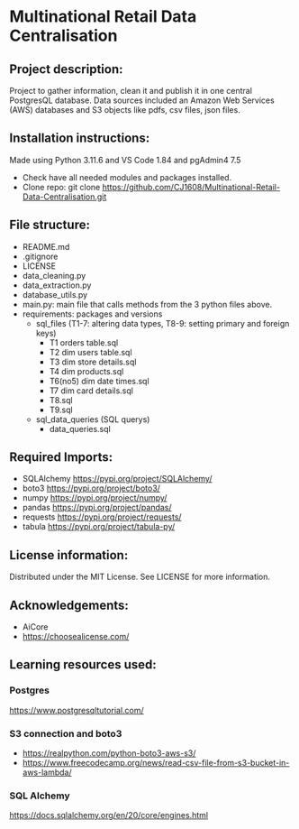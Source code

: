# Multinational Retail Data Centralisation

## Project description:
Project to gather information, clean it and publish it in one central PostgresQL database. Data sources included an Amazon Web Services (AWS) databases and S3 objects like pdfs, csv files, json files.

## Installation instructions:
Made using Python 3.11.6 and VS Code 1.84 and pgAdmin4 7.5
* Check have all needed modules and packages installed. 
* Clone repo: git clone https://github.com/CJ1608/Multinational-Retail-Data-Centralisation.git

## File structure:
* README.md
* .gitignore
* LICENSE
* data_cleaning.py
* data_extraction.py
* database_utils.py
* main.py: main file that calls methods from the 3 python files above.
* requirements: packages and versions
   * sql_files (T1-7: altering data types, T8-9: setting primary and foreign keys)
        * T1 orders table.sql
        * T2 dim users table.sql
        * T3 dim store details.sql
        * T4 dim products.sql
        * T6(no5) dim date times.sql
        * T7 dim card details.sql
        * T8.sql
        * T9.sql
    * sql_data_queries (SQL querys)
        * data_queries.sql

## Required Imports:
* SQLAlchemy https://pypi.org/project/SQLAlchemy/
* boto3 https://pypi.org/project/boto3/
* numpy https://pypi.org/project/numpy/
* pandas https://pypi.org/project/pandas/
* requests https://pypi.org/project/requests/
* tabula https://pypi.org/project/tabula-py/
  
## License information:
Distributed under the MIT License. See LICENSE for more information. 

## Acknowledgements:
* AiCore
* https://choosealicense.com/

## Learning resources used:
### Postgres
https://www.postgresqltutorial.com/ 

### S3 connection and boto3
* https://realpython.com/python-boto3-aws-s3/ 
* https://www.freecodecamp.org/news/read-csv-file-from-s3-bucket-in-aws-lambda/ 

### SQL Alchemy 
https://docs.sqlalchemy.org/en/20/core/engines.html 
